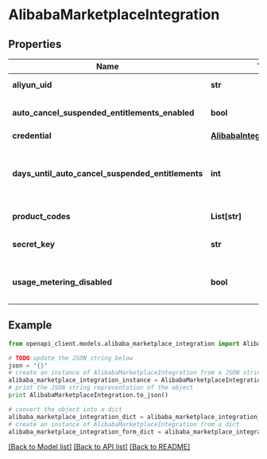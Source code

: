 # AlibabaMarketplaceIntegration


## Properties
Name | Type | Description | Notes
------------ | ------------- | ------------- | -------------
**aliyun_uid** | **str** | The uid of the seller&#39;s main Alibaba Account. | [optional] 
**auto_cancel_suspended_entitlements_enabled** | **bool** | If true, the suspended entitlements will be automatically canceled after the specified days. | [optional] 
**credential** | [**AlibabaIntegrationCredential**](AlibabaIntegrationCredential.md) |  | [optional] 
**days_until_auto_cancel_suspended_entitlements** | **int** | Specifies the number of days after which an entitlement in suspended status will be automatically canceled. Only applicable if AutoCancelSuspendedEntitlementsEnabled is true. If the value is 0 or negative, the auto cancel feature is disabled. | [optional] 
**product_codes** | **List[str]** | The codes of the products that the seller is selling on Alibaba Marketplace. | [optional] 
**secret_key** | **str** | The secret key used to store the AlibabaIntegrationCredential in AWS Secret manager. For internal usage only. | [optional] 
**usage_metering_disabled** | **bool** | Disable Usage Metering to Alibaba Cloud Marketplace. If true, Suger stop to report usage records to Alibaba Cloud Marketplace. | [optional] 

## Example

```python
from openapi_client.models.alibaba_marketplace_integration import AlibabaMarketplaceIntegration

# TODO update the JSON string below
json = "{}"
# create an instance of AlibabaMarketplaceIntegration from a JSON string
alibaba_marketplace_integration_instance = AlibabaMarketplaceIntegration.from_json(json)
# print the JSON string representation of the object
print AlibabaMarketplaceIntegration.to_json()

# convert the object into a dict
alibaba_marketplace_integration_dict = alibaba_marketplace_integration_instance.to_dict()
# create an instance of AlibabaMarketplaceIntegration from a dict
alibaba_marketplace_integration_form_dict = alibaba_marketplace_integration.from_dict(alibaba_marketplace_integration_dict)
```
[[Back to Model list]](../README.md#documentation-for-models) [[Back to API list]](../README.md#documentation-for-api-endpoints) [[Back to README]](../README.md)


